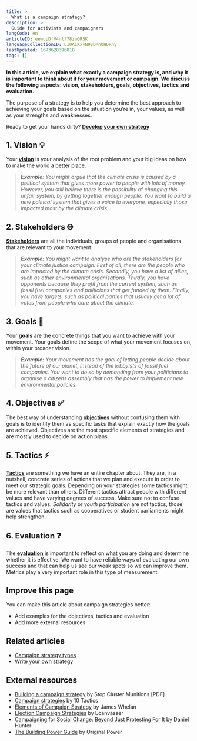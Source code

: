 ```yaml
---
title: >
  What is a campaign strategy?
description: >
  Guide for activists and campaigners
langCode: en
articleID: eewupDfV4nlf78imQRSK
languageCollectionID: LI0AiKxyN9SDMnOHDRny
lastUpdated: 1673628396818
tags: []
---
```


**In this article, we explain what exactly a campaign strategy is, and why it is important to think about it for your movement or campaign. We discuss the following aspects: vision, stakeholders, goals, objectives, tactics and evaluation.**

The purpose of a strategy is to help you determine the best approach to achieving your goals based on the situation you’re in, your values, as well as your strengths and weaknesses.

Ready to get your hands dirty? [**Develop your own strategy**](/strategy/develop)

## **1\. Vision 💡**

Your [**vision**](/strategy/vision) is your analysis of the root problem and your big ideas on how to make the world a better place.

> _**Example**: You might argue that the climate crisis is caused by a political system that gives more power to people with lots of money. However, you still believe there is the possibility_ of _changing this unfair system, by getting together enough people. You want to build a new political system that gives a voice to everyone, especially those impacted most by the climate crisis._

## 2\. Stakeholders 🌐

[**Stakeholders**](/strategy/stakeholders) are all the individuals, groups of people and organisations that are relevant to your movement.

> _**Example:** You might want to analyse who are the stakeholders for your climate justice campaign. First of all, there are the people who are impacted by the climate crisis. Secondly, you have a list of allies, such as other environmental organisations. Thirdly, you have opponents because they profit from the current system, such as fossil fuel companies and politicians that get funded by them. Finally, you have targets, such as political parties that usually get a lot of votes from people who care about the climate._

## 3\. Goals 🎯

Your [**goals**](/strategy/goals) are the concrete things that you want to achieve with your movement. Your goals define the scope of what your movement focuses on, within your broader vision.

> _**Example:** Your movement has the goal of letting people decide about the future of our planet, instead of the lobbyists of fossil fuel companies._ _You want to do so by demanding from your politicians to organise a citizens assembly that has the power to implement new environmental policies._

## 4\. Objectives ✅

The best way of understanding [**objectives**](/strategy/objectives) without confusing them with goals is to identify them as specific tasks that explain exactly how the goals are achieved. Objectives are the most specific elements of strategies and are mostly used to decide on action plans.

## 5\. Tactics ⚡️

[**Tactics**](/tactics) are something we have an entire chapter about. They are, in a nutshell, concrete series of actions that we plan and execute in order to meet our strategic goals. Depending on your strategies some tactics might be more relevant than others. Different tactics attract people with different values and have varying degrees of success. Make sure not to confuse tactics and values. _Solidarity_ or _youth participation_ are not tactics, those are values that tactics such as cooperatives or student parliaments might help strengthen.

## 6\. Evaluation ❓

The [**evaluation**](/strategy/evaluation) is important to reflect on what you are doing and determine whether it is effective. We want to have reliable ways of evaluating our own success and that can help us see our weak spots so we can improve them. Metrics play a very important role in this type of measurement.

## Improve this page

You can make this article about campaign strategies better:

-   Add examples for the objectives, tactics and evaluation
-   Add more external resources

## Related articles

-   [Campaign strategy types](/strategy/types)
-   [Write your own strategy](/strategy/develop)

## External resources

-   [Building a campaign strategy](http://www.stopclustermunitions.org/media/330831/Campaign-Toolkit-Chapter-3-Building-a-Campaign-Strategy-low-res-.pdf) by Stop Cluster Munitions \[PDF\]
-   [Campaign strategies](https://archive.informationactivism.org/basic1.html) by 10 Tactics
-   [Elements of Campaign Strategy](https://commonslibrary.org/elements-of-campaign-strategy/) by James Whelan
-   [Election Campaign Strategies](https://www.ecanvasser.com/blog/campaign-strategies) by Ecanvasser
-   [Campaigning for Social Change: Beyond Just Protesting For It](https://commonslibrary.org/campaigning-for-social-change-beyond-just-protesting-for-it/) by Daniel Hunter
-   [The Building Power Guide](https://commonslibrary.org/building-power/) by Original Power
